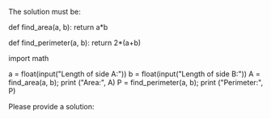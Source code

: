

The solution must be:

def find_area(a, b):
    return a*b

def find_perimeter(a, b):
    return 2*(a+b)

import math

a = float(input("Length of side A:"))
b = float(input("Length of side B:"))
A = find_area(a, b); print ("Area:", A)
P = find_perimeter(a, b); print ("Perimeter:", P)

Please provide a solution:


